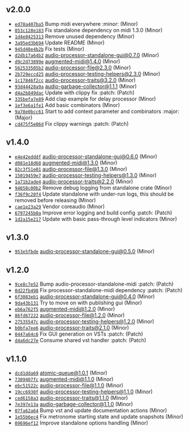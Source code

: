 ## v2.0.0

* [`ed78a407ba5`](https://github.com/yamadapc/augmented-audio/commits/ed78a407ba5) Bump midi everywhere :minor: (Minor)
* [`053c128e183`](https://github.com/yamadapc/augmented-audio/commits/053c128e183) Fix standalone dependency on midi 1.3.0 (Minor)
* [`1d4e0425313`](https://github.com/yamadapc/augmented-audio/commits/1d4e0425313) Remove unused dependency (Minor)
* [`3a95ed3b694`](https://github.com/yamadapc/augmented-audio/commits/3a95ed3b694) Update README (Minor)
* [`945d48e4b2b`](https://github.com/yamadapc/augmented-audio/commits/945d48e4b2b) Fix tests (Minor)
* [`d2db17a64b2`](https://github.com/yamadapc/augmented-audio/commits/d2db17a64b2) audio-processor-standalone-gui@0.7.0 (Minor)
* [`d9c2d73899e`](https://github.com/yamadapc/augmented-audio/commits/d9c2d73899e) augmented-midi@1.4.0 (Minor)
* [`562533505b2`](https://github.com/yamadapc/augmented-audio/commits/562533505b2) audio-processor-file@2.3.0 (Minor)
* [`2b729eccd25`](https://github.com/yamadapc/augmented-audio/commits/2b729eccd25) audio-processor-testing-helpers@2.3.0 (Minor)
* [`1c17846f2cc`](https://github.com/yamadapc/augmented-audio/commits/1c17846f2cc) audio-processor-traits@3.2.0 (Minor)
* [`93d44428a9a`](https://github.com/yamadapc/augmented-audio/commits/93d44428a9a) audio-garbage-collector@1.1.1 (Minor)
* [`d4a2b849dac`](https://github.com/yamadapc/augmented-audio/commits/d4a2b849dac) Update with clippy fix :patch: (Patch)
* [`335befa7e89`](https://github.com/yamadapc/augmented-audio/commits/335befa7e89) Add clap example for delay processor (Minor)
* [`1ef3e6a1fe1`](https://github.com/yamadapc/augmented-audio/commits/1ef3e6a1fe1) Add basic combinators (Minor)
* [`9a78e0bcc61`](https://github.com/yamadapc/augmented-audio/commits/9a78e0bcc61) Start to add context parameter and combinators :major: (Major)
* [`cd475f5e06d`](https://github.com/yamadapc/augmented-audio/commits/cd475f5e06d) Fix clippy warnings :patch: (Patch)

## v1.4.0

* [`e4e42edddf`](https://github.com/yamadapc/augmented-audio/commits/e4e42edddf) audio-processor-standalone-gui@0.6.0 (Minor)
* [`d081e18d68`](https://github.com/yamadapc/augmented-audio/commits/d081e18d68) augmented-midi@1.3.0 (Minor)
* [`82c3f51e01`](https://github.com/yamadapc/augmented-audio/commits/82c3f51e01) audio-processor-file@1.3.0 (Minor)
* [`15019459e7`](https://github.com/yamadapc/augmented-audio/commits/15019459e7) audio-processor-testing-helpers@1.3.0 (Minor)
* [`1a71b2ade4`](https://github.com/yamadapc/augmented-audio/commits/1a71b2ade4) audio-processor-traits@2.2.0 (Minor)
* [`94658c00b2`](https://github.com/yamadapc/augmented-audio/commits/94658c00b2) Remove debug logging from standalone crate (Minor)
* [`f36f9c20f4`](https://github.com/yamadapc/augmented-audio/commits/f36f9c20f4) Update standalone with under-run logs, this should be removed before releasing (Minor)
* [`cae1e23a29`](https://github.com/yamadapc/augmented-audio/commits/cae1e23a29) Vendor coreaudio (Minor)
* [`6797245b0a`](https://github.com/yamadapc/augmented-audio/commits/6797245b0a) Improve error logging and build config :patch: (Patch)
* [`1d2a15e217`](https://github.com/yamadapc/augmented-audio/commits/1d2a15e217) Update with basic pass-through level indicators (Minor)

## v1.3.0

* [`953e5fbde`](https://github.com/yamadapc/augmented-audio/commits/953e5fbde) audio-processor-standalone-gui@0.5.0 (Minor)

## v1.2.0

* [`9ce8c7e52`](https://github.com/yamadapc/augmented-audio/commits/9ce8c7e52) Bump audio-processor-standalone-midi :patch: (Patch)
* [`0d22fb498`](https://github.com/yamadapc/augmented-audio/commits/0d22fb498) Fix processor-standalone-midi dependency :patch: (Patch)
* [`6f3083eb1`](https://github.com/yamadapc/augmented-audio/commits/6f3083eb1) audio-processor-standalone-gui@0.4.0 (Minor)
* [`9da43b131`](https://github.com/yamadapc/augmented-audio/commits/9da43b131) Try to move on with publishing gui (Minor)
* [`eb6a762f5`](https://github.com/yamadapc/augmented-audio/commits/eb6a762f5) augmented-midi@1.2.0 (Minor)
* [`86fd67222`](https://github.com/yamadapc/augmented-audio/commits/86fd67222) audio-processor-file@1.2.0 (Minor)
* [`27535547c`](https://github.com/yamadapc/augmented-audio/commits/27535547c) audio-processor-testing-helpers@1.2.0 (Minor)
* [`b0bfa7ee6`](https://github.com/yamadapc/augmented-audio/commits/b0bfa7ee6) audio-processor-traits@2.1.0 (Minor)
* [`0447a64c6`](https://github.com/yamadapc/augmented-audio/commits/0447a64c6) Fix GUI generation on VSTs :patch: (Patch)
* [`d4a6dc27e`](https://github.com/yamadapc/augmented-audio/commits/d4a6dc27e) Consume shared vst handler :patch: (Patch)

## v1.1.0

* [`dcd1dda69`](https://github.com/yamadapc/augmented-audio/commits/dcd1dda69) atomic-queue@1.0.1 (Minor)
* [`7309407fc`](https://github.com/yamadapc/augmented-audio/commits/7309407fc) augmented-midi@1.1.0 (Minor)
* [`ebc51522c`](https://github.com/yamadapc/augmented-audio/commits/ebc51522c) audio-processor-file@1.1.0 (Minor)
* [`19cc6930f`](https://github.com/yamadapc/augmented-audio/commits/19cc6930f) audio-processor-testing-helpers@1.1.0 (Minor)
* [`ced6158a3`](https://github.com/yamadapc/augmented-audio/commits/ced6158a3) audio-processor-traits@1.1.0 (Minor)
* [`7e397e13a`](https://github.com/yamadapc/augmented-audio/commits/7e397e13a) audio-garbage-collector@1.1.0 (Minor)
* [`07fa62a64`](https://github.com/yamadapc/augmented-audio/commits/07fa62a64) Bump vst and update documentation actions (Minor)
* [`1e55b6ec4`](https://github.com/yamadapc/augmented-audio/commits/1e55b6ec4) Fix metronome starting state and update snapshots (Minor)
* [`09696ef12`](https://github.com/yamadapc/augmented-audio/commits/09696ef12) Improve standalone options handling (Minor)

